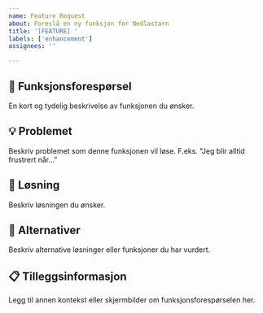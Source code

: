 ```yaml
---
name: Feature Request
about: Foreslå en ny funksjon for Nedlastarn
title: '[FEATURE] '
labels: ['enhancement']
assignees: ''

---
```


## 🚀 Funksjonsforespørsel
En kort og tydelig beskrivelse av funksjonen du ønsker.

## 💡 Problemet
Beskriv problemet som denne funksjonen vil løse. F.eks. "Jeg blir alltid frustrert når..."

## 🎯 Løsning
Beskriv løsningen du ønsker.

## 🔄 Alternativer
Beskriv alternative løsninger eller funksjoner du har vurdert.

## 📋 Tilleggsinformasjon
Legg til annen kontekst eller skjermbilder om funksjonsforespørselen her.
